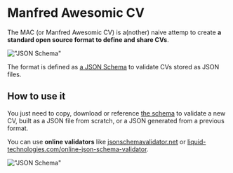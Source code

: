 # Manfred Awesomic CV

The MAC (or Manfred Awesomic CV) is a(nother) naive attemp to create **a standard open source format to define and share CVs**.

!["JSON Schema"](https://github.com/getmanfred/mac/blob/master/assets/readme/schema_screen_capture.png?raw=true "JSON Schema")

The format is defined as [a JSON Schema](https://json-schema.org/) to validate CVs stored as JSON files.

## How to use it

You just need to copy, download or reference [the schema](https://github.com/getmanfred/mac/blob/master/schema/schema.json) to validate a new CV, built as a JSON file from scratch, or a JSON generated from a previous format.

You can use **online validators** like [jsonschemavalidator.net](https://www.jsonschemavalidator.net/) or [liquid-technologies.com/online-json-schema-validator](https://www.liquid-technologies.com/online-json-schema-validator).

!["JSON Schema"](https://github.com/getmanfred/mac/blob/master/assets/readme/MAC_online_validator_example.png?raw=true "JSON Schema")
